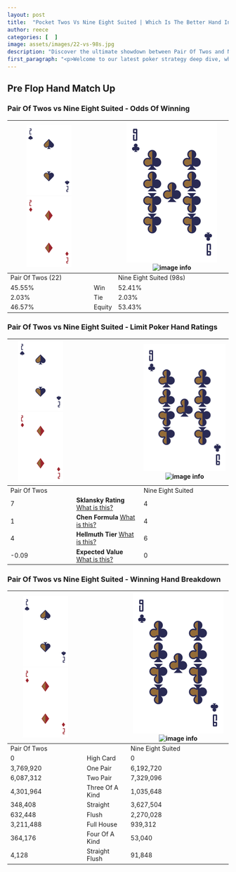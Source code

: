 ```yaml
---
layout: post
title:  "Pocket Twos Vs Nine Eight Suited | Which Is The Better Hand In Poker? A Complete Guide"
author: reece
categories: [  ]
image: assets/images/22-vs-98s.jpg
description: "Discover the ultimate showdown between Pair Of Twos and Nine Eight Suited in poker! Uncover the odds, strategies, and scenarios where one hand triumphs over the other. Get ready to up your poker game with this thrilling analysis."
first_paragraph: "<p>Welcome to our latest poker strategy deep dive, where we're pitting two distinct hands against each other in a high-stakes showdown: Pair Of Twos vs Nine Eight Suited.</p><p>In the dynamic world of poker, every decision counts, and knowing which hand holds the upper hand is key to your success at the table.</p><p>In this article, we'll dissect these two hands, explore the scenarios where one dominates the other, and equip you with the knowledge to make strategic choices that can tip the odds in your favor.</p><p>Get ready to unravel the intriguing dynamics of these poker hands and elevate your game to new heights.</p>"
---
```




[comment]: # (sp0)

## Pre Flop Hand Match Up

<div class="table hand-ratings" markdown="1"> 



### Pair Of Twos vs Nine Eight Suited - Odds Of Winning


    
| ![image info](assets/images/hand1/2.png) ![image info](assets/images/hand1/2o.png) |  | ![image info](assets/images/hand2/9.png) ![image info](assets/images/hand2/8s.png) |
| -------- | -------- | -------- |
| Pair Of Twos (22) |  | Nine Eight Suited (98s) |
| 45.55% | Win | 52.41% |
| 2.03% | Tie | 2.03% |
| 46.57% | Equity | 53.43% |




[comment]: # (sp1)



### Pair Of Twos vs Nine Eight Suited - Limit Poker Hand Ratings


    
| ![image info](assets/images/hand1/2.png) ![image info](assets/images/hand1/2o.png) |  | ![image info](assets/images/hand2/9.png) ![image info](assets/images/hand2/8s.png) |
| -------- | -------- | -------- |
| Pair Of Twos |  | Nine Eight Suited |
| 7 | **Sklansky Rating** [What is this?](/sklansky-rating-explained) | 4 |
| 1 | **Chen Formula** [What is this?](/chen-formula-explained) | 4 |
| 4 | **Hellmuth Tier** [What is this?](/Hellmuth-tier-explained) | 6 |
| -0.09 | **Expected Value** [What is this?](/expected-value-explained) | 0 |




[comment]: # (sp2)



### Pair Of Twos vs Nine Eight Suited - Winning Hand Breakdown


    
| ![image info](assets/images/hand1/2.png) ![image info](assets/images/hand1/2o.png) |  | ![image info](assets/images/hand2/9.png) ![image info](assets/images/hand2/8s.png) |
| -------- | -------- | -------- |
| Pair Of Twos |  | Nine Eight Suited |
| 0 | High Card | 0 |
| 3,769,920 | One Pair | 6,192,720 |
| 6,087,312 | Two Pair | 7,329,096 |
| 4,301,964 | Three Of A Kind | 1,035,648 |
| 348,408 | Straight | 3,627,504 |
| 632,448 | Flush | 2,270,028 |
| 3,211,488 | Full House | 939,312 |
| 364,176 | Four Of A Kind | 53,040 |
| 4,128 | Straight Flush | 91,848 |




[comment]: # (sp3)



</div>

[comment]: # (sp4)



[comment]: # (sp5)

